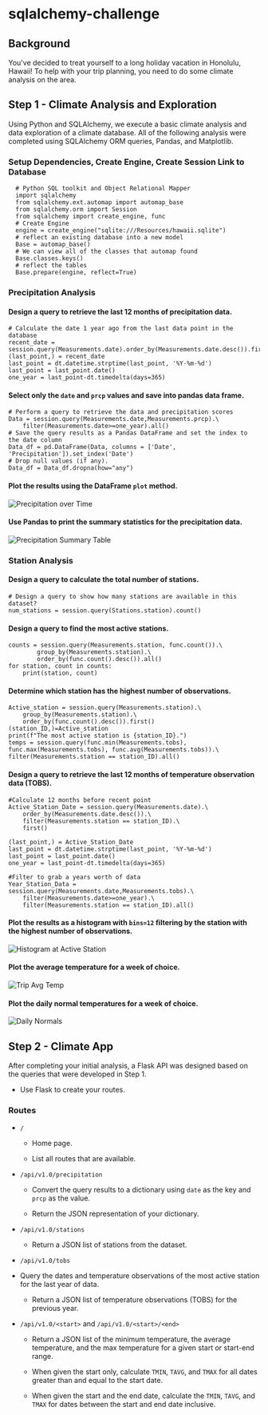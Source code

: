 # sqlalchemy-challenge

## Background

You've decided to treat yourself to a long holiday vacation in Honolulu, Hawaii! To help with your trip planning, you need to do some climate analysis on the area. 

## Step 1 - Climate Analysis and Exploration

Using Python and SQLAlchemy, we execute a basic climate analysis and data exploration of a climate database. All of the following analysis were completed using SQLAlchemy ORM queries, Pandas, and Matplotlib.

### Setup Dependencies, Create Engine, Create Session Link to Database

	  # Python SQL toolkit and Object Relational Mapper
	  import sqlalchemy
	  from sqlalchemy.ext.automap import automap_base
	  from sqlalchemy.orm import Session
	  from sqlalchemy import create_engine, func
	  # Create Engine
	  engine = create_engine("sqlite:///Resources/hawaii.sqlite")
	  # reflect an existing database into a new model
	  Base = automap_base()
	  # We can view all of the classes that automap found
	  Base.classes.keys()
	  # reflect the tables
	  Base.prepare(engine, reflect=True)

### Precipitation Analysis

#### Design a query to retrieve the last 12 months of precipitation data.

	# Calculate the date 1 year ago from the last data point in the database
	recent_date = session.query(Measurements.date).order_by(Measurements.date.desc()).first()
	(last_point,) = recent_date
	last_point = dt.datetime.strptime(last_point, '%Y-%m-%d')
	last_point = last_point.date()
	one_year = last_point-dt.timedelta(days=365)

#### Select only the `date` and `prcp` values and save into pandas data frame.

	# Perform a query to retrieve the data and precipitation scores
	Data = session.query(Measurements.date,Measurements.prcp).\
	    filter(Measurements.date>=one_year).all()
	# Save the query results as a Pandas DataFrame and set the index to the date column
	Data_df = pd.DataFrame(Data, columns = ['Date', 'Precipitation']).set_index('Date')
	# Drop null values (if any).
	Data_df = Data_df.dropna(how="any")

#### Plot the results using the DataFrame `plot` method.

![Precipitation over Time](Plots/Precipitation_over_Time.png)

#### Use Pandas to print the summary statistics for the precipitation data.

![Precipitation Summary Table](Plots/Precip_Summary.PNG)

### Station Analysis

#### Design a query to calculate the total number of stations.

	# Design a query to show how many stations are available in this dataset?
	num_stations = session.query(Stations.station).count()

#### Design a query to find the most active stations.

	counts = session.query(Measurements.station, func.count()).\
    		group_by(Measurements.station).\
    		order_by(func.count().desc()).all()
	for station, count in counts:
	    print(station, count)

#### Determine which station has the highest number of observations.

	Active_station = session.query(Measurements.station).\
	    group_by(Measurements.station).\
	    order_by(func.count().desc()).first()
	(station_ID,)=Active_station
	print(f"The most active station is {station_ID}.")
	temps = session.query(func.min(Measurements.tobs), func.max(Measurements.tobs), func.avg(Measurements.tobs)).\
	filter(Measurements.station == station_ID).all()

#### Design a query to retrieve the last 12 months of temperature observation data (TOBS).

	#Calculate 12 months before recent point 
	Active_Station_Date = session.query(Measurements.date).\
	    order_by(Measurements.date.desc()).\
	    filter(Measurements.station == station_ID).\
	    first()

	(last_point,) = Active_Station_Date
	last_point = dt.datetime.strptime(last_point, '%Y-%m-%d')
	last_point = last_point.date()
	one_year = last_point-dt.timedelta(days=365)

	#Filter to grab a years worth of data
	Year_Station_Data = session.query(Measurements.date,Measurements.tobs).\
	    filter(Measurements.date>=one_year).\
	    filter(Measurements.station == station_ID).all()

#### Plot the results as a histogram with `bins=12` filtering by the station with the highest number of observations.

![Histogram at Active Station](Plots/Temp_at_Station.png)

#### Plot the average temperature for a week of choice.

![Trip Avg Temp](Plots/AvgTemp.png)

#### Plot the daily normal temperatures for a week of choice.

![Daily Normals](Plots/DailyNormals.png)

## Step 2 - Climate App

After completing your initial analysis, a Flask API was designed based on the queries that were developed in Step 1.

* Use Flask to create your routes.

### Routes

* `/`

  * Home page.

  * List all routes that are available.

* `/api/v1.0/precipitation`

  * Convert the query results to a dictionary using `date` as the key and `prcp` as the value.

  * Return the JSON representation of your dictionary.

* `/api/v1.0/stations`

  * Return a JSON list of stations from the dataset.

* `/api/v1.0/tobs`
  
* Query the dates and temperature observations of the most active station for the last year of data.
  
  * Return a JSON list of temperature observations (TOBS) for the previous year.

* `/api/v1.0/<start>` and `/api/v1.0/<start>/<end>`

  * Return a JSON list of the minimum temperature, the average temperature, and the max temperature for a given start or start-end range.

  * When given the start only, calculate `TMIN`, `TAVG`, and `TMAX` for all dates greater than and equal to the start date.

  * When given the start and the end date, calculate the `TMIN`, `TAVG`, and `TMAX` for dates between the start and end date inclusive.

